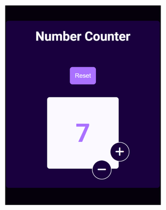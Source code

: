 ![](https://github.com/IrinaSpasova/Challenges/blob/main/JavaScript-project-per-day/Day%206%20-%20Number-Counter-Using/Untitled.png)
